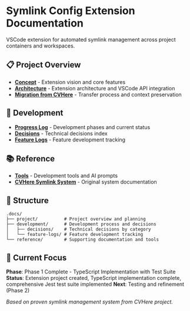 # Symlink Config Extension Documentation

VSCode extension for automated symlink management across project containers and workspaces.

## 📋 Project Overview

- **[Concept](project/concept.md)** - Extension vision and core features
- **[Architecture](project/architecture.md)** - Extension architecture and VSCode API integration
- **[Migration from CVHere](project/migration-from-cvhere.md)** - Transfer process and context preservation

## 🔧 Development

- **[Progress Log](development/progress-log.md)** - Development phases and current status
- **[Decisions](development/decisions/decisions.md)** - Technical decisions index
- **[Feature Logs](development/feature-logs/)** - Feature development tracking

## 📚 Reference

- **[Tools](reference/tools/)** - Development tools and AI prompts
- **[CVHere Symlink System](reference/cvhere-symlink-system.md)** - Original system documentation

## 📁 Structure

```
.docs/
├── project/          # Project overview and planning
├── development/      # Development process and decisions
│   ├── decisions/    # Technical decisions by category
│   └── feature-logs/ # Feature development tracking
└── reference/        # Supporting documentation and tools
```

## 🎯 Current Focus

**Phase**: Phase 1 Complete - TypeScript Implementation with Test Suite
**Status**: Extension project created, TypeScript implementation complete, comprehensive Jest test suite implemented
**Next**: Testing and refinement (Phase 2)

_Based on proven symlink management system from CVHere project._
